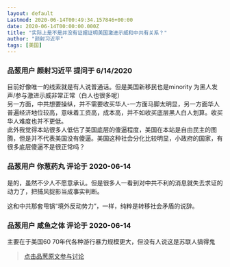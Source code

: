 ```yaml
---
layout: default
Lastmod: 2020-06-14T00:49:34.157846+00:00
date: 2020-06-14T00:00:00.000Z
title: "实际上是不是并没有证据证明美国激进示威和中共有关系？"
author: "颜射习近平"
tags: [美国]
---
```



### 品葱用户 **颜射习近平** 提问于 6/14/2020
    
目前好像唯一的线索就是有人说普通话。但是美国新移民也是minority 为黑人发声/参与激进示威非常正常（白人也很多呢）  
另一方面，中共想要操纵，并不需要收买华人-一方面马脚太明显，另一方面华人普遍经济地位较高，意味着工资高，成本高，并不如收买底层黑人白人划算。收买华人难度也并不更低。  
此外我觉得本站很多人低估了美国底层的傻逼程度，美国在本站是自由民主的图腾，但是并不代表美国没有傻逼。美国这种社会分化比较明显，小政府的国家，有很多底层傻逼不是很正常吗？
    
                

### 品葱用户 **你葱药丸** 评论于 2020-06-14
        
是的，虽然不少人不愿意承认。但是很多人一看到对中共不利的消息就失去求证的动力了，把捕风捉影当成事实判断。  
  
这和中共那套甩锅“境外反动势力”，一样，纯粹是转移社会矛盾的说辞。
        
                

### 品葱用户 **咸鱼之体** 评论于 2020-06-14
        
主要在于美国60 70年代各种游行暴力规模更大，但没有人说这是苏联人搞得鬼
        
                





> [点击品葱原文参与讨论](https://pincong.rocks/question/27214)

